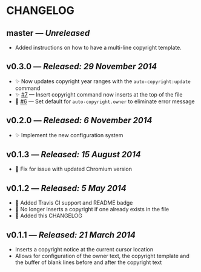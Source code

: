 # CHANGELOG

## **master** &mdash; *Unreleased*

* Added instructions on how to have a multi-line copyright template.

## **v0.3.0** &mdash; *Released: 29 November 2014*

* :sparkles: Now updates copyright year ranges with the `auto-copyright:update` command
* :sparkles: [#7](https://github.com/lee-dohm/auto-copyright/issues/7) &mdash; Insert copyright command now inserts at the top of the file
* :bug: [#6](https://github.com/lee-dohm/auto-copyright/issues/6) &mdash; Set default for `auto-copyright.owner` to eliminate error message

## **v0.2.0** &mdash; *Released: 6 November 2014*

* :sparkles: Implement the new configuration system

## **v0.1.3** &mdash; *Released: 15 August 2014*

* :bug: Fix for issue with updated Chromium version

## **v0.1.2** &mdash; *Released: 5 May 2014*

* :green_heart: Added Travis CI support and README badge
* :bug: No longer inserts a copyright if one already exists in the file
* :memo: Added this CHANGELOG

## **v0.1.1** &mdash; *Released: 21 March 2014*

* Inserts a copyright notice at the current cursor location
* Allows for configuration of the owner text, the copyright template and the buffer of blank lines before and after the copyright text
